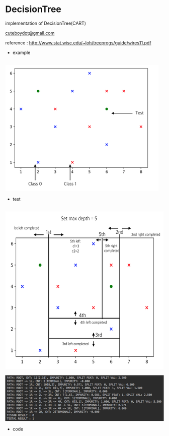 # DecisionTree
implementation of DecisionTree(CART)  

cuteboydot@gmail.com  

reference : http://www.stat.wisc.edu/~loh/treeprogs/guide/wires11.pdf  

- example  
<br>
<img height="400" src="https://github.com/cuteboydot/DecisionTree/blob/master/img/dataset.png" />
</br>

- test
<br>
<img height="500" src="https://github.com/cuteboydot/DecisionTree/blob/master/img/resultset.png" />
</br>

<br>
<img src="https://github.com/cuteboydot/DecisionTree/blob/master/img/result.png" />
</br>

- code  
